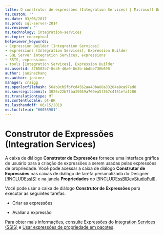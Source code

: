 ```yaml
---
title: O construtor de expressões (Integration Services) | Microsoft Docs
ms.custom: ''
ms.date: 03/06/2017
ms.prod: sql-server-2014
ms.reviewer: ''
ms.technology: integration-services
ms.topic: conceptual
helpviewer_keywords:
- Expression Builder [Integration Services]
- expressions [Integration Services], Expression Builder
- SQL Server Integration Services, expressions
- SSIS, expressions
- tools [Integration Services], Expression Builder
ms.assetid: 376502e7-8ea5-46a0-8e3b-bbdbe730b698
author: janinezhang
ms.author: janinez
manager: craigg
ms.openlocfilehash: 56ab8cb5fbfcd4562aa48ba80a83204a8ca97ad8
ms.sourcegitcommit: 3026c22b7fba19059a769ea5f367c4f51efaf286
ms.translationtype: MT
ms.contentlocale: pt-BR
ms.lasthandoff: 06/15/2019
ms.locfileid: "66058901"
---
```

# <a name="expression-builder-integration-services"></a>Construtor de Expressões (Integration Services)
  A caixa de diálogo **Construtor de Expressões** fornece uma interface gráfica de usuário para a criação de expressões a serem usadas pelas expressões de propriedade. Você pode acessar a caixa de diálogo **Construtor de Expressões** nas caixas de diálogo de tarefa personalizada do Designer [!INCLUDE[ssIS](../includes/ssis-md.md)] e na janela **Propriedades** do [!INCLUDE[ssBIDevStudioFull](../includes/ssbidevstudiofull-md.md)].  
  
 Você pode usar a caixa de diálogo **Construtor de Expressões** para executar as seguintes tarefas:  
  
-   Criar as expressões  
  
-   Avaliar a expressão  
  
 Para obter mais informações, consulte [Expressões do Integration Services &#40;SSIS&#41;](expressions/integration-services-ssis-expressions.md) e [Usar expressões de propriedade em pacotes](expressions/use-property-expressions-in-packages.md).  
  
  
